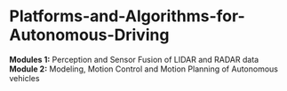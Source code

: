 # Platforms-and-Algorithms-for-Autonomous-Driving
**Modules 1:**
  Perception and Sensor Fusion of LIDAR and RADAR data
**Module 2:**
  Modeling, Motion Control and Motion Planning of Autonomous vehicles
